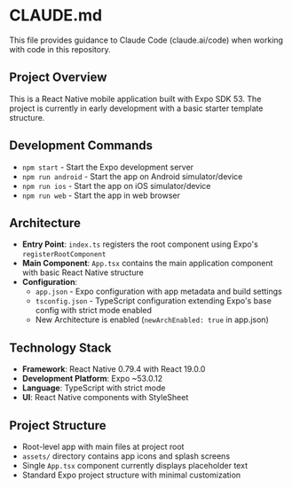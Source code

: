 # CLAUDE.md

This file provides guidance to Claude Code (claude.ai/code) when working with code in this repository.

## Project Overview

This is a React Native mobile application built with Expo SDK 53. The project is currently in early development with a basic starter template structure.

## Development Commands

- `npm start` - Start the Expo development server
- `npm run android` - Start the app on Android simulator/device
- `npm run ios` - Start the app on iOS simulator/device  
- `npm run web` - Start the app in web browser

## Architecture

- **Entry Point**: `index.ts` registers the root component using Expo's `registerRootComponent`
- **Main Component**: `App.tsx` contains the main application component with basic React Native structure
- **Configuration**: 
  - `app.json` - Expo configuration with app metadata and build settings
  - `tsconfig.json` - TypeScript configuration extending Expo's base config with strict mode enabled
  - New Architecture is enabled (`newArchEnabled: true` in app.json)

## Technology Stack

- **Framework**: React Native 0.79.4 with React 19.0.0
- **Development Platform**: Expo ~53.0.12
- **Language**: TypeScript with strict mode
- **UI**: React Native components with StyleSheet

## Project Structure

- Root-level app with main files at project root
- `assets/` directory contains app icons and splash screens
- Single `App.tsx` component currently displays placeholder text
- Standard Expo project structure with minimal customization
